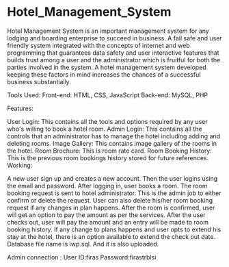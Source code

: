 # Hotel_Management_System

Hotel Management System is an important management system for any lodging and boarding enterprise to succeed in business. A fail safe and user friendly system integrated with the concepts of internet and web programming that guarantees data safety and user interactive features that builds trust among a user and the administrator which is fruitful for both the parties involved in the system. A hotel management system developed keeping these factors in mind increases the chances of a successful business substantially.

Tools Used:
Front-end: HTML, CSS, JavaScript
Back-end: MySQL, PHP

Features:

User Login: This contains all the tools and options required by any user who's willing to book a hotel room.
Admin Login: This contains all the controls that an administrator has to manage the hotel including adding and deleting rooms.
Image Gallery: This contains image gallery of the rooms in the hotel.
Room Brochure: This is room rate card.
Room Booking History: This is the previous room bookings history stored for future references.
Working:

A new user sign up and creates a new account. Then the user logins using the email and password.
After logging in, user books a room.
The room booking request is sent to hotel administrator. This is the admin job to either confirm or delete the request. User can also delete his/her room booking request if any changes in plan happens.
After the room is confirmed, user will get an option to pay the amount as per the services.
After the user checks out, user will pay the amount and an entry will be made to room booking history.
If any change to plans happens and user opts to extend his stay at the hotel, there is an option available to extend the check out date.
Database file name is iwp.sql. And it is also uploaded.

Admin connection :                                                                                                                                             User ID:firas                                                                                                                                           Password:firastrblsi
